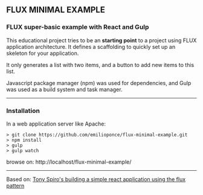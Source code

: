 ## FLUX MINIMAL EXAMPLE

### FLUX super-basic example with React and Gulp

This educational project tries to be an **starting point** to a project using FLUX application architecture. It defines a scaffolding to quickly set up an skeleton for your application.

It only generates a list with two items, and a button to add new items to this list.

Javascript package manager (npm) was used for dependencies, and Gulp was used as a build system and task manager.

---

### Installation

In a web application server like Apache:
```shell
> git clone https://github.com/emilioponce/flux-minimal-example.git
> npm install
> gulp
> gulp watch
```

browse on: http://localhost/flux-minimal-example/

---

Based on: [Tony Spiro's building a simple react application using the flux pattern](http://tonyspiro.com/building-a-simple-react-application-using-the-flux-pattern/)
